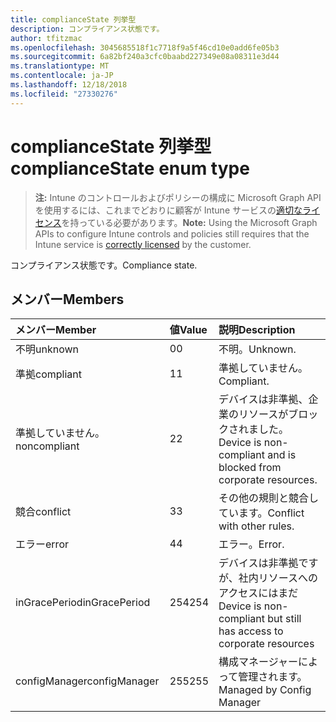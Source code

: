 ```yaml
---
title: complianceState 列挙型
description: コンプライアンス状態です。
author: tfitzmac
ms.openlocfilehash: 3045685518f1c7718f9a5f46cd10e0add6fe05b3
ms.sourcegitcommit: 6a82bf240a3cfc0baabd227349e08a08311e3d44
ms.translationtype: MT
ms.contentlocale: ja-JP
ms.lasthandoff: 12/18/2018
ms.locfileid: "27330276"
---
```

# <a name="compliancestate-enum-type"></a><span data-ttu-id="00408-103">complianceState 列挙型</span><span class="sxs-lookup"><span data-stu-id="00408-103">complianceState enum type</span></span>

> <span data-ttu-id="00408-104">**注:** Intune のコントロールおよびポリシーの構成に Microsoft Graph API を使用するには、これまでどおりに顧客が Intune サービスの[適切なライセンス](https://go.microsoft.com/fwlink/?linkid=839381)を持っている必要があります。</span><span class="sxs-lookup"><span data-stu-id="00408-104">**Note:** Using the Microsoft Graph APIs to configure Intune controls and policies still requires that the Intune service is [correctly licensed](https://go.microsoft.com/fwlink/?linkid=839381) by the customer.</span></span>

<span data-ttu-id="00408-105">コンプライアンス状態です。</span><span class="sxs-lookup"><span data-stu-id="00408-105">Compliance state.</span></span>
## <a name="members"></a><span data-ttu-id="00408-106">メンバー</span><span class="sxs-lookup"><span data-stu-id="00408-106">Members</span></span>
|<span data-ttu-id="00408-107">メンバー</span><span class="sxs-lookup"><span data-stu-id="00408-107">Member</span></span>|<span data-ttu-id="00408-108">値</span><span class="sxs-lookup"><span data-stu-id="00408-108">Value</span></span>|<span data-ttu-id="00408-109">説明</span><span class="sxs-lookup"><span data-stu-id="00408-109">Description</span></span>|
|:---|:---|:---|
|<span data-ttu-id="00408-110">不明</span><span class="sxs-lookup"><span data-stu-id="00408-110">unknown</span></span>|<span data-ttu-id="00408-111">0</span><span class="sxs-lookup"><span data-stu-id="00408-111">0</span></span>|<span data-ttu-id="00408-112">不明。</span><span class="sxs-lookup"><span data-stu-id="00408-112">Unknown.</span></span>|
|<span data-ttu-id="00408-113">準拠</span><span class="sxs-lookup"><span data-stu-id="00408-113">compliant</span></span>|<span data-ttu-id="00408-114">1</span><span class="sxs-lookup"><span data-stu-id="00408-114">1</span></span>|<span data-ttu-id="00408-115">準拠していません。</span><span class="sxs-lookup"><span data-stu-id="00408-115">Compliant.</span></span>|
|<span data-ttu-id="00408-116">準拠していません。</span><span class="sxs-lookup"><span data-stu-id="00408-116">noncompliant</span></span>|<span data-ttu-id="00408-117">2</span><span class="sxs-lookup"><span data-stu-id="00408-117">2</span></span>|<span data-ttu-id="00408-118">デバイスは非準拠、企業のリソースがブロックされました。</span><span class="sxs-lookup"><span data-stu-id="00408-118">Device is non-compliant and is blocked from corporate resources.</span></span>|
|<span data-ttu-id="00408-119">競合</span><span class="sxs-lookup"><span data-stu-id="00408-119">conflict</span></span>|<span data-ttu-id="00408-120">3</span><span class="sxs-lookup"><span data-stu-id="00408-120">3</span></span>|<span data-ttu-id="00408-121">その他の規則と競合しています。</span><span class="sxs-lookup"><span data-stu-id="00408-121">Conflict with other rules.</span></span>|
|<span data-ttu-id="00408-122">エラー</span><span class="sxs-lookup"><span data-stu-id="00408-122">error</span></span>|<span data-ttu-id="00408-123">4</span><span class="sxs-lookup"><span data-stu-id="00408-123">4</span></span>|<span data-ttu-id="00408-124">エラー。</span><span class="sxs-lookup"><span data-stu-id="00408-124">Error.</span></span>|
|<span data-ttu-id="00408-125">inGracePeriod</span><span class="sxs-lookup"><span data-stu-id="00408-125">inGracePeriod</span></span>|<span data-ttu-id="00408-126">254</span><span class="sxs-lookup"><span data-stu-id="00408-126">254</span></span>|<span data-ttu-id="00408-127">デバイスは非準拠ですが、社内リソースへのアクセスにはまだ</span><span class="sxs-lookup"><span data-stu-id="00408-127">Device is non-compliant but still has access to corporate resources</span></span>|
|<span data-ttu-id="00408-128">configManager</span><span class="sxs-lookup"><span data-stu-id="00408-128">configManager</span></span>|<span data-ttu-id="00408-129">255</span><span class="sxs-lookup"><span data-stu-id="00408-129">255</span></span>|<span data-ttu-id="00408-130">構成マネージャーによって管理されます。</span><span class="sxs-lookup"><span data-stu-id="00408-130">Managed by Config Manager</span></span>|



